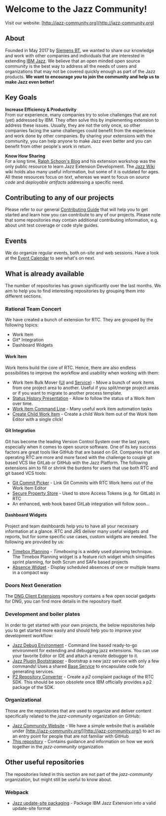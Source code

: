 # Welcome to the Jazz Community!
Visit our website: [http://jazz-community.org](http://jazz-community.org)

## About
Founded in May 2017 by [Siemens BT](https://siemens.com), we wanted to share our knowledge and work with other companies and individuals that are interested in extending [IBM Jazz](https://jazz.net/). We believe that an open minded open source community is the best way to address all the needs of users and organizations that may not be covered quickly enough as part of the Jazz products. **We want to encourage _you_ to join the community and help us to make Jazz even better!** 

## Key Goals
**Increase Efficiency & Productivity**<br>
From our experience, many companies try to solve challenges that are not (yet) addressed by IBM. They often solve this by implementing extension to address these issues. Usually, they are not the only once, so other companies facing the same challenges could benefit from the experience and work done by other companies. By sharing your extensions with the community, you can help anyone to make Jazz even better and you can benefit from other people's work in return. 

**Know How Sharing**<br>
For a long time, [Ralph Schoon's Blog](https://rsjazz.wordpress.com) and his extension workshop was the only public resource to learn Jazz Extension Development. The [Jazz Wiki](https://jazz.net/wiki) wiki holds also many useful information, but some of it is outdated for ages. All these resources focus on _text_, whereas we want to focus on *source code* and _deployable artifacts_ addressing a specific need.

## Contributing to any of our projects
Please refer to our general [Contributing Guide](CONTRIBUTING.md) that will help you to get started and learn how you can contribute to any of our projects. Please note that some repositories may contain additional contributing information, e.g. about unit test coverage or code style guides.

## Events
We do organize regular events, both on-site and web sessions. Have a look at the [Event Calendar](EVENTS.md) to see what's on next.

## What is already available
The number of repositories has grown significantly over the last months. We aim to help you to find interesting repositories by grouping them into different sections.

### Rational Team Concert
We have created a bunch of extension for RTC. They are grouped by the following topics:
- Work Item 
- Git* Integration
- Dashboard Widgets

#### Work Item
Work Items build the core of RTC. Hence, there are also endless possibilities to improve the workflow and usability when working with them:
- Work Item Bulk Mover ([UI](https://github.com/jazz-community/rtc-workitem-bulk-mover-ui) and [Service](https://github.com/jazz-community/rtc-workitem-bulk-mover-service)) - Move a bunch of work items from one project area to another. Useful if you split/merge project areas or if you want to migrate to another process template. 
- [Status History Presentation](https://github.com/jazz-community/rtc-statushistory-presentation) - Allow to follow the status of a Work Item over time.
- [Work Item Command Line](https://github.com/jazz-community/work-item-command-line) - Many useful work item automation tasks
- [Create Child Work Item](https://github.com/jazz-community/rtc-create-child-item-plugin) - Create a child Work Item out of the Work Item Editor with a single click!

#### Git Integration
Git has become the leading Version Control System over the last years, especially when it comes to open source software. One of its key success factors are great tools like GitHub that are based on Git. Companies that are operating RTC are more and more faced with the challenge to couple git based VCS like GitLab or GitHub with the Jazz Platform. 
The following extensions aim to fill or shrink the burdens for users that use both RTC and git based VCS tools:
- [Git Commit Picker](https://github.com/jazz-community/rtc-git-commit-picker) - Link Git Commits with RTC Work Items out of the Work Item Editor
- [Secure Property Store](https://github.com/jazz-community/rtc-secure-user-property-store) - Used to store Access Tokens (e.g. for GitLab) in RTC 
- An enhanced, web hook based GitLab integration will follow soon...

#### Dashboard Widgets
Project and team dashboards help you to have all your necessary information at a glance. RTC and JRS deliver many useful widgets and reports, but for some specific use cases, custom widgets are needed. The following are provided by us:
- [Timebox Planning](https://github.com/jazz-community/rtc-timeboxplanning) - _Timeboxing_ is a widely used planning technique. The Timebox Planning widget is a feature rich widget which simplifies sprint planning, for both Scrum and SAFe based projects
- [Absence Widget](https://github.com/jazz-community/rtc-absence-widget) - Display scheduled absences of one or multiple teams in a compact way

### Doors Next Generation
The [DNG Client Extensions](https://github.com/jazz-community/dng-client-extensions) repository contains a few open social gadgets for DNG, you can find more details in the repository itself.

### Development and boiler plates
In order to get started with your own projects, the below repositories help you to get started more easily and should help you to improve your development workflow:
- [Jazz Debug Environment](https://github.com/jazz-community/jazz-debug-environment) - Command line based ready-to-go environment for extending and debugging jazz extensions. You can use your favorite Editor or IDE and attach a remote debugger to it.
- [Jazz Plugin Bootstrapper](https://github.com/jazz-community/jazz-plugin-maven-archetype) - Bootstrap a new jazz service with only a few commands! Uses a shared [Base Service](https://github.com/jazz-community/jazz-plugin-maven-archetype) to encapsulate code for generating services.
- [P2 Repository Converter](https://github.com/jazz-community/jazz-p2-repository-converter) - Create a _p2_ complaint package of the RTC SDK. This should be soon obsolete once IBM officially provides a p2 package of the SDK.

### Organizational 
Those are the repositories that are used to organize and deliver content specifically related to the _jazz-community_ organization on GitHub:
- [Jazz Community Website](https://github.com/jazz-community/jazz-community.github.io) - We have a simple website that is available under [http://jazz-community.org/](http://jazz-community.org/) to act as an entry point for people that are not familiar with GitHub
- [This repository](https://github.com/jazz-community/welcome) - Contains guidance and information on how we work together in the _jazz-community_ organization

## Other useful repositories
The repositories listed in this section are not part of the _jazz-community_ organization, but might still be useful to know about. 
### Webpack
- [Jazz update-site packaging](https://github.com/innerjoin/jazz-update-site-webpack-plugin) - Package IBM Jazz Extension into a valid update-site format
